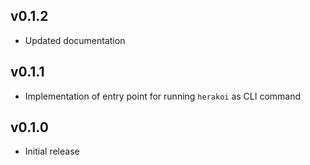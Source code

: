 ## v0.1.2
* Updated documentation

## v0.1.1
* Implementation of entry point for running `herakoi` as CLI command

## v0.1.0 
* Initial release
